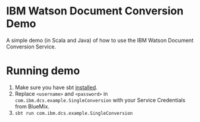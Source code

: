 # IBM Watson Document Conversion Demo

A simple demo (in Scala and Java) of how to use the IBM Watson Document Conversion Service.

# Running demo

 1. Make sure you have sbt [installed][sbt-install].
 1. Replace `<username>` and `<password>` in `com.ibm.dcs.example.SingleConversion` with
    your Service Credentials from BlueMix.
 1. `sbt run com.ibm.dcs.example.SingleConversion`


[sbt-install]: http://www.scala-sbt.org/release/tutorial/Setup.html
